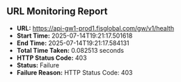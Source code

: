 ## URL Monitoring Report

- **URL:** https://api-gw1-prod1.fisglobal.com/gw/v1/health
- **Start Time:** 2025-07-14T19:21:17.501618
- **End Time:** 2025-07-14T19:21:17.584131
- **Total Time Taken:** 0.082513 seconds
- **HTTP Status Code:** 403
- **Status:** Failure
- **Failure Reason:** HTTP Status Code: 403
